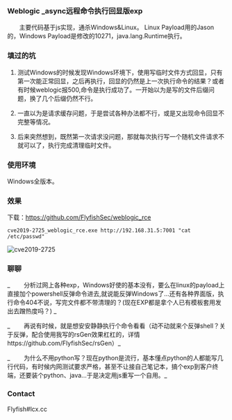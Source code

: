 ### Weblogic _async远程命令执行回显版exp
 &#160; &#160; &#160; &#160;主要代码基于js实现，通杀Windows&Linux。
 Linux Payload用的Jason的，Windows Payload是修改的10271，java.lang.Runtime执行。


### 填过的坑

1. 测试Windows的时候发现Windows环境下，使用写临时文件方式回显，只有第一次能正常回显，之后再执行，回显的仍然是上一次执行命令的结果？或者有时候weblogic报500,命令是执行成功了。一开始以为是写的文件后缀问题，换了几个后缀仍然不行。

2. 一直以为是请求缓存问题，于是尝试各种办法都不行，或是又出现命令回显不完整等情况。

3. 后来突然想到，既然第一次请求没问题，那就每次执行写一个随机文件请求不就可以了，执行完成清理临时文件。
 
### 使用环境

  Windows全版本。

### 效果

下载：https://github.com/FlyfishSec/weblogic_rce

`cve2019-2725_weblogic_rce.exe http://192.168.31.5:7001 "cat /etc/passwd"`

![cve2019-2725](https://raw.githubusercontent.com/FlyfishSec/weblogic_rce/master/Usage.gif "Weblogic _async远程命令执行回显版exp")  

 
### 聊聊

 _ &#160; &#160; &#160; &#160;分析过网上各种exp，Windows好使的基本没有，要么在linux的payload上直接加个powershell反弹命令进去,就说能反弹Windows了...还有各种界面版，执行命令404不说，写完文件都不带清理的？(现在EXP都是拿个人已有模板套用发出去蹭热度吗？)  _

_ &#160; &#160; &#160; &#160;再说有时候，就是想安安静静执行个命令看看（动不动就来个反弹shell？关于反弹，配合使用我写的rsGen效果杠杠的，详情https://github.com/FlyfishSec/rsGen）_

_ &#160; &#160; &#160; &#160;为什么不用python写？现在python是流行，基本懂点python的人都能写几行代码，有时候内网测试要求严格，甚至不让接自己笔记本，搞个exp到客户终端，还要装个python、java...于是决定用js重写一个自用。_

### Contact

Flyfish#lcx.cc
